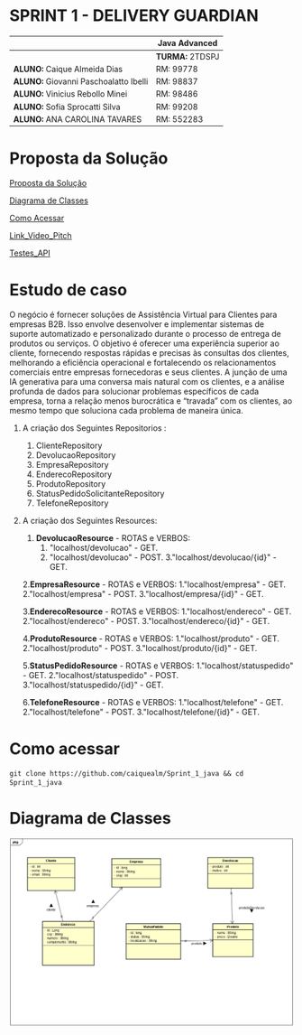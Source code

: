 # SPRINT 1 - DELIVERY GUARDIAN

|          | **Java Advanced** |
|------------------------------------------|-------------------|
|| **TURMA:** 2TDSPJ |
| **ALUNO:** Caique Almeida Dias | RM: 99778        |
| **ALUNO:** Giovanni Paschoalatto Ibelli | RM: 98837     |
| **ALUNO:** Vinicius Rebollo Minei | RM: 98486         |
| **ALUNO:** Sofia Sprocatti Silva | RM: 99208        |
| **ALUNO:** ANA CAROLINA TAVARES | RM: 552283       |


# Proposta da Solução


[Proposta da Solução ](#_Proposta_da_Solução)

[Diagrama de Classes ](#_Diagrama_de_Classes)

[Como Acessar ](#_Como_Acessar)

[Link_Video_Pitch](#_Link_Video_Pitch)

[Testes_API](#_Testes_API)

<a id="#_Proposta_da_Solução"></a>

# Estudo de caso


O negócio é fornecer soluções de Assistência Virtual para Clientes para
empresas B2B. Isso envolve desenvolver e implementar sistemas de suporte
automatizado e personalizado durante o processo de entrega de produtos ou
serviços. O objetivo é oferecer uma experiência superior ao cliente, fornecendo
respostas rápidas e precisas às consultas dos clientes, melhorando a eficiência
operacional e fortalecendo os relacionamentos comerciais entre empresas
fornecedoras e seus clientes.
A junção de uma IA generativa para uma conversa mais natural com os
clientes, e a análise profunda de dados para solucionar problemas específicos
de cada empresa, torna a relação menos burocrática e “travada” com os
clientes, ao mesmo tempo que soluciona cada problema de maneira única.


1. A criação dos Seguintes Repositorios :

   1. ClienteRepository
   2. DevolucaoRepository
   3. EmpresaRepository
   4. EnderecoRepository
   5. ProdutoRepository
   6. StatusPedidoSolicitanteRepository
   7. TelefoneRepository

2. A criação dos Seguintes Resources:

   1. **DevolucaoResource** - ROTAS e VERBOS:
      1. "localhost/devolucao" - GET.
      2. "localhost/devolucao" - POST.
      3."localhost/devolucao/{id}" - GET.
   
   2.**EmpresaResource** - ROTAS e VERBOS:
     1."localhost/empresa" - GET.
     2."localhost/empresa" - POST.
     3."localhost/empresa/{id}" - GET.
   
   3.**EnderecoResource** - ROTAS e VERBOS:
     1."localhost/endereco" - GET.
     2."localhost/endereco" - POST.
     3."localhost/endereco/{id}" - GET.

   4.**ProdutoResource** - ROTAS e VERBOS:
     1."localhost/produto" - GET.
     2."localhost/produto" - POST.
     3."localhost/produto/{id}" - GET.
   
   5.**StatusPedidoResource** - ROTAS e VERBOS:
    1."localhost/statuspedido" - GET.
    2."localhost/statuspedido" - POST.
    3."localhost/statuspedido/{id}" - GET.
   
   6.**TelefoneResource** - ROTAS e VERBOS:
     1."localhost/telefone" - GET.
     2."localhost/telefone" - POST.
     3."localhost/telefone/{id}" - GET.
   

<a id="#_Como_Acessar"></a>

# Como acessar
```shell
git clone https://github.com/caiquealm/Sprint_1_java && cd Sprint_1_java 
```

<a id="_Diagrama_de_Classes"></a>

# Diagrama de Classes
![foto-diagrama.PNG](diagrama_de_classe%2Ffoto-diagrama.PNG)

